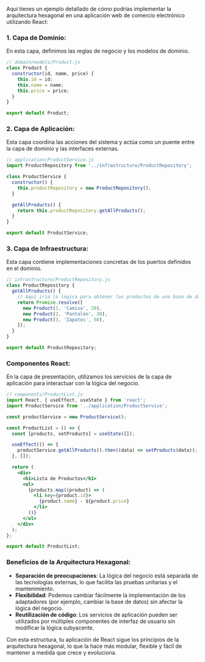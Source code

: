 Aquí tienes un ejemplo detallado de cómo podrías implementar la arquitectura hexagonal en una aplicación web de comercio electrónico utilizando React:

### 1. Capa de Dominio:
En esta capa, definimos las reglas de negocio y los modelos de dominio.

```jsx
// domain/models/Product.js
class Product {
  constructor(id, name, price) {
    this.id = id;
    this.name = name;
    this.price = price;
  }
}

export default Product;
```

### 2. Capa de Aplicación:
Esta capa coordina las acciones del sistema y actúa como un puente entre la capa de dominio y las interfaces externas.

```jsx
// application/ProductService.js
import ProductRepository from '../infrastructure/ProductRepository';

class ProductService {
  constructor() {
    this.productRepository = new ProductRepository();
  }

  getAllProducts() {
    return this.productRepository.getAllProducts();
  }
}

export default ProductService;
```

### 3. Capa de Infraestructura:
Esta capa contiene implementaciones concretas de los puertos definidos en el dominio.

```jsx
// infrastructure/ProductRepository.js
class ProductRepository {
  getAllProducts() {
    // Aquí iría la lógica para obtener los productos de una base de datos o API externa
    return Promise.resolve([
      new Product(1, 'Camisa', 20),
      new Product(2, 'Pantalón', 30),
      new Product(3, 'Zapatos', 50),
    ]);
  }
}

export default ProductRepository;
```

### Componentes React:
En la capa de presentación, utilizamos los servicios de la capa de aplicación para interactuar con la lógica del negocio.

```jsx
// components/ProductList.js
import React, { useEffect, useState } from 'react';
import ProductService from '../application/ProductService';

const productService = new ProductService();

const ProductList = () => {
  const [products, setProducts] = useState([]);

  useEffect(() => {
    productService.getAllProducts().then((data) => setProducts(data));
  }, []);

  return (
    <div>
      <h1>Lista de Productos</h1>
      <ul>
        {products.map((product) => (
          <li key={product.id}>
            {product.name} - ${product.price}
          </li>
        ))}
      </ul>
    </div>
  );
};

export default ProductList;
```

### Beneficios de la Arquitectura Hexagonal:
- **Separación de preocupaciones**: La lógica del negocio está separada de las tecnologías externas, lo que facilita las pruebas unitarias y el mantenimiento.
- **Flexibilidad**: Podemos cambiar fácilmente la implementación de los adaptadores (por ejemplo, cambiar la base de datos) sin afectar la lógica del negocio.
- **Reutilización de código**: Los servicios de aplicación pueden ser utilizados por múltiples componentes de interfaz de usuario sin modificar la lógica subyacente.

Con esta estructura, tu aplicación de React sigue los principios de la arquitectura hexagonal, lo que la hace más modular, flexible y fácil de mantener a medida que crece y evoluciona.
